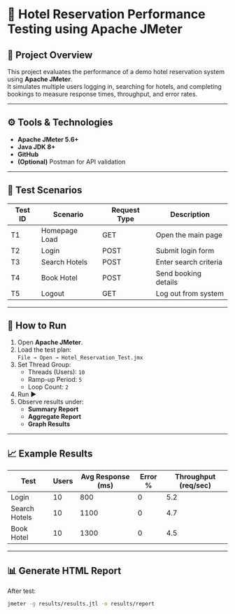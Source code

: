 # 🏨 Hotel Reservation Performance Testing using Apache JMeter

## 📖 Project Overview
This project evaluates the performance of a demo hotel reservation system using **Apache JMeter**.  
It simulates multiple users logging in, searching for hotels, and completing bookings to measure response times, throughput, and error rates.

---

## ⚙️ Tools & Technologies
- **Apache JMeter 5.6+**
- **Java JDK 8+**
- **GitHub**
- **(Optional)** Postman for API validation

---

## 🧩 Test Scenarios
| Test ID | Scenario | Request Type | Description |
|----------|-----------|---------------|--------------|
| T1 | Homepage Load | GET | Open the main page |
| T2 | Login | POST | Submit login form |
| T3 | Search Hotels | POST | Enter search criteria |
| T4 | Book Hotel | POST | Send booking details |
| T5 | Logout | GET | Log out from system |

---

## 🚀 How to Run
1. Open **Apache JMeter**.
2. Load the test plan:  
   `File → Open → Hotel_Reservation_Test.jmx`
3. Set Thread Group:
   - Threads (Users): `10`
   - Ramp-up Period: `5`
   - Loop Count: `2`
4. Run ▶️
5. Observe results under:
   - **Summary Report**
   - **Aggregate Report**
   - **Graph Results**

---

## 📈 Example Results
| Test | Users | Avg Response (ms) | Error % | Throughput (req/sec) |
|------|--------|------------------|----------|----------------------|
| Login | 10 | 800 | 0 | 5.2 |
| Search Hotels | 10 | 1100 | 0 | 4.7 |
| Book Hotel | 10 | 1300 | 0 | 4.5 |

---

## 📊 Generate HTML Report
After test:
```bash
jmeter -g results/results.jtl -o results/report
